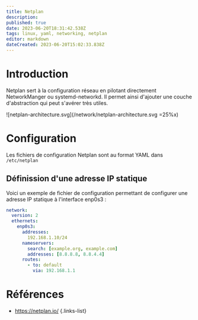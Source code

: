 ```yaml
---
title: Netplan
description: 
published: true
date: 2023-06-20T18:31:42.538Z
tags: linux, yaml, networking, netplan
editor: markdown
dateCreated: 2023-06-20T15:02:33.838Z
---
```


# Introduction
Netplan sert à la configuration réseau en pilotant directement NetworkManger ou systemd-networkd. Il permet ainsi d'ajouter une couche d'abstraction qui peut s'avérer très utiles.

![netplan-architecture.svg](/network/netplan-architecture.svg =25%x)

# Configuration
Les fichiers de configuration Netplan sont au format YAML dans `/etc/netplan`

## Définission d'une adresse IP statique
Voici un exemple de fichier de configuration permettant de configurer une adresse IP statique à l'interface enp0s3 :
```yaml
network:
  version: 2
  ethernets:
    enp0s3:
      addresses:
        192.168.1.10/24
      nameservers:
        search: [example.org, example.com]
        addresses: [8.8.8.8, 8.8.4.4]
      routes:
        - to: default
          via: 192.168.1.1
```

# Références
- https://netplan.io/
{.links-list}